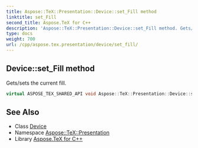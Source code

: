 ```yaml
---
title: Aspose::TeX::Presentation::Device::set_Fill method
linktitle: set_Fill
second_title: Aspose.TeX for C++
description: 'Aspose::TeX::Presentation::Device::set_Fill method. Gets/sets the current fill in C++.'
type: docs
weight: 700
url: /cpp/aspose.tex.presentation/device/set_fill/
---
```

## Device::set_Fill method


Gets/sets the current fill.

```cpp
virtual ASPOSE_TEX_SHARED_API void Aspose::TeX::Presentation::Device::set_Fill(System::SharedPtr<System::Drawing::Brush> value)
```




## See Also

* Class [Device](../)
* Namespace [Aspose::TeX::Presentation](../../)
* Library [Aspose.TeX for C++](../../../)

